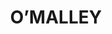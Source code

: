 ---
lastmod: '2025-04-06T06:05:20+00:00'
latitude: -35.353521
layout: suburb
longitude: 149.079546
postcode: '2606'
state: ACT
title: O’MALLEY
url: /act/o’malley/
---